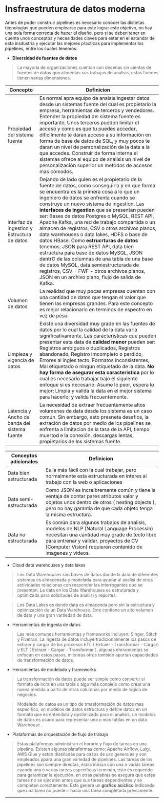 # Insfraestrutura de datos moderna

Antes de poder construir pipelines es necesario conocer las distintas tecnologias que pueden emplearse para este lograr este objetivo, no hay una sola forma correcta de hacer el diseño, pero si se deben tener en cuenta unos conceptos y necesidades claves para estar en el estandar de esta insdustria y ejecutar las mejores pŕacticas para implementar los pipelines, entre los cuales tenemos:

- **Diversidad de fuentes de datos**  
> La mayoria de organizaciones cuentan con decenas sin cientas de fuentes de datos que alimentas sus trabajos de analisis, estas fuentes tienen varias dimensiones.


|Concepto|Definicion|
|---|---|
|Propiedad del sistema fuente|Es normal apra equipo de analsis ingestar datos desde un sistemas fuente del cual es propietario la empresa, herramientas de terceros y vendedores. Entender la propiedad del sistema fuente es importante, Unos terceros pueden limitar el acceso y como es que tu puedes acceder, dificilmente te daran acceso a su información en forma de base de datos de SQL, y muy pocos te daran un nivel de personalización de la data a la que accedes. Construir de forma interna el sistemas ofrece al equipo de analisis un nivel de personalización superior un metodos de accesos mas cómodos.|
|Interfaz de ingestion y Estructura de datos|Dejando de lado quien es el propietario de la fuente de datos, como conseguirla y en que forma se encuentra es la primera cosa a lo que un ingeniero de datos se enfrenta cuando se construye un nuevo sistema de ingestion. Las **interfaces de ingestion** que se presentan pueden ser: Bases de datos Postgres o MySQL, REST API, Apache Kafka, una red de trabajo compartida o un almacen de registros, CSV o otros archivos planos, data warehouses o data lakes, HDFS o base de datos HBase. Como **estrucrturas de datos** tenemos: JSON para REST API, data bien estructura para base de datos MySQL, JSON dentrO de las columnas de una tabla de una base de datos MySQL, data semiestructurada de registros, CSV - FWF - otros archivos planos, JSON en un archivo plano, flujo de salida de Kafka.|
|Volumen de datos|La realidad que muy pocas empresas cuentan con una cantidad de datos que tengan el valor que tienen las empresas grandes. Para este concepto es mejor relacionarlo en terminos de espectro en vez de peso.|
|Limpieza y vigencia de datos|Existe una diversidad muy grade en las fuentes de datos por lo cual la calidad de la data varia significativamente. Las caracteristicas que pueden presentar esta data de **calidad menor** pueden ser: Registros ambiguos o duplicados, Registros abandonado, Registro imcompleto o perdido, Errores al ingles tecto, Formatos inconsistentes, Mal etiquetado o ningun etiquetado de la data. **No hay forma de asegurar esta caracteristica** por lo cual es necesario trabajar bajo el siguiente enfoque si es necesario: Asume lo peor, espera lo mejor; Limpia y valida la data en el mejor sistema para hacerlo; y valida frecuentemente.|
|Latencia y Ancho de banda del sistema fuente|La necesidad de extraer frecuentemente altos volumenes de data desde los sistema es un caso común. Sin embargo, esto presneta desafios, la extración de datos por medio de los pipelines se enfrenta a limitacion de la tasa de la API, tiempo muertod e la conexión, descargas lentas, propietarios de los sistemas fuente.|


|Conceptos adicionales|Definicion|
|---|---|
|Data bien estructurada|Es la más fácil con la cual trabajar, pero normalmente esta estructurada en interes al trabajo con la web o aplicaciones|
|Data semi-estructurada|Como JSON es increibremente común y tiene la ventaja de contar pares atributos valor y objetos unos dentro de otros ( nesting objects ), pero no hay garantia de que cada objeto tenga la misma estructura.|
|Data no estructurada|Es común para algunos trabajos de analisis, modelos de NLP (Natural Language Processin) necesitan una cantidad muy grade de tecto libre para entrenar y validar, proyectos de CV (Computer Vision) requieren contenido de imagenes y videos.|

- Cloud data warehouses y data lakes
> Los Data Warehouses son bases de datos donde la data de diferentes sistemas es almacenada y modelada para ayudar al analisi de otras actividades relacionas con responder las interrogantes que se presenten. La data en los Data Warehouses es estruturada y optimizada para solicitudes de analiisi y reportes.

> Los Data Lakes es donde data es almacenda pero sin la estructura y optimización de un Data Warehouse. Este contiene un alto volumen de data y una gran vartiedad de data.
- Herramientas de ingesta de datos
>Las más comunes herramientas y frameworks incluyen: Singer, Stitch y Fivetran. La ingesta de datos incluye tradicionalmente los pasos de extraer y cargar de los procesos ETL ( Extraer - Transformar - Cargar) y ELT ( Extraer - Cargar - Transformar ). algunas ehrramientas se enfocan en estos pasos, mientras otros tambien aportan capacidades de transformación de datos.
- Herramientas de modelado y frameworks
> La transformación de datos puede ser simple como convertir el formato de hora en una tabla o algo más conplejo como crear una nueva medida a partir de otras columnas por medio de lógica de negocios.

> Modelado de datos es un tipo de trnasformación de datos mas especifico, un modelos de datos estructura y define datos en un formato que es entendido y opstimizado para el analisis, un modelos de datos es usado para representar una o mas tablas en un data Warehouse.
- Plataformas de orquestación de flujo de trabajo
> Estas plataformas administran el horario y flujo de tareas en una pipeline. Existen algunas plataformas como: Apache Airflow, Luigi, AWS Glue y estan diseñadas para casos de uso generales y son empleados ppara una gran variedad de pipelines.
> Las tareas de los pipelines son siempre directas, estas inician con una o varias tareas cuando una o varias tareas especificas terminan, esto es requerido para garantizar la ejecución. en otras palabras se asegura que estas tareas no se ejecuten antes que sus tareas dependientes y se completen corectamente. Esto genera un **grafico aciclico** indicando que una tarea no puede ir hacia una tarea completada previamente.
---
